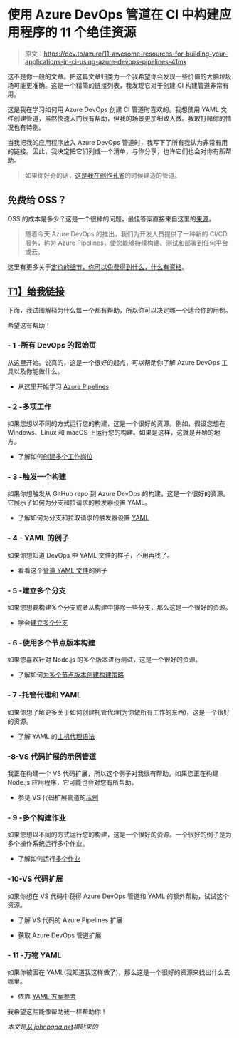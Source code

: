 # 使用 Azure DevOps 管道在 CI 中构建应用程序的 11 个绝佳资源

> 原文：<https://dev.to/azure/11-awesome-resources-for-building-your-applications-in-ci-using-azure-devops-pipelines-41mk>

这不是你一般的文章。把这篇文章归类为一个我希望你会发现一些价值的大脑垃圾场可能更准确。这是一个精简的链接列表，我发现它对于创建 CI 构建管道非常有用。

这是我在学习如何用 Azure DevOps 创建 CI 管道时喜欢的。我想使用 YAML 文件创建管道，虽然快速入门很有帮助，但我的场景更加细致入微。我敢打赌你的情况也有特例。

当我把我的应用程序放入 Azure DevOps 管道时，我写下了所有我认为非常有用的链接。因此，我决定把它们列成一个清单，与你分享，也许它们也会对你有所帮助。

> 如果你好奇的话，[这是我在创作](https://johnpapa.visualstudio.com/vscode-peacock/_build/results?buildId=186)[孔雀](https://marketplace.visualstudio.com/items?itemName=johnpapa.vscode-peacock&wt.mc_id=devto-blog-jopapa)的时候建造的管道。

## 免费给 OSS？

OSS 的成本是多少？这是一个很棒的问题，最佳答案直接来自这里的[来源](https://azure.microsoft.com/en-us/blog/announcing-azure-pipelines-with-unlimited-ci-cd-minutes-for-open-source/?wt.mc_id=devto-blog-jopapa)。

> 随着今天 Azure DevOps 的推出，我们为开发人员提供了一种新的 CI/CD 服务，称为 Azure Pipelines，使您能够持续构建、测试和部署到任何平台或云。

这里有更多关于[定价的细节，你可以免费得到什么，什么有资格](https://azure.microsoft.com/en-us/pricing/details/devops/azure-devops-services/?WT.mc_id=devto-blog-jopapa)。

## [T1】给我链接](#gimme-the-links)

下面，我试图解释为什么每一个都有帮助，所以你可以决定哪一个适合你的用例。

希望这有帮助！

### - 1 -所有 DevOps 的起始页

从这里开始。说真的，这是一个很好的起点，可以帮助你了解 Azure DevOps 工具以及你能做什么。

*   从这里开始学习 [Azure Pipelines](https://docs.microsoft.com/en-us/azure/devops/pipelines/?view=azure-devops&wt.mc_id=devto-blog-jopapa)

### - 2 -多项工作

如果您想以不同的方式运行您的构建，这是一个很好的资源。例如，假设您想在 Windows、Linux 和 macOS 上运行您的构建。如果是这样，这就是开始的地方。

*   了解如何[创建多个工作岗位](https://docs.microsoft.com/en-us/azure/devops/pipelines/process/multiple-phases?view=azure-devops&tabs=yaml&wt.mc_id=devto-blog-jopapa)

### - 3 -触发一个构建

如果你想触发从 GitHub repo 到 Azure DevOps 的构建，这是一个很好的资源。它展示了如何为分支和拉请求的触发器设置 YAML。

*   了解如何为分支和拉取请求的触发器设置 [YAML](https://docs.microsoft.com/en-us/azure/devops/pipelines/build/triggers?view=azure-devops&tabs=yaml&wt.mc_id=devto-blog-jopapa)

### - 4 - YAML 的例子

如果你想知道 DevOps 中 YAML 文件的样子，不用再找了。

*   看看这个[管道 YAML 文件](https://github.com/MicrosoftDocs/pipelines-javascript/blob/master/azure-pipelines.yml?wt.mc_id=devto-blog-jopapa)的例子

### - 5 -建立多个分支

如果您想要构建多个分支或者从构建中排除一些分支，那么这是一个很好的资源。

*   学会[建立多个分支](https://docs.microsoft.com/en-us/azure/devops/pipelines/build/ci-build-git?view=azure-devops&tabs=yaml&wt.mc_id=devto-blog-jopapa)

### - 6 -使用多个节点版本构建

如果您喜欢针对 Node.js 的多个版本进行测试，这是一个很好的资源。

*   了解如何[为多个节点版本创建构建策略](https://docs.microsoft.com/en-us/azure/devops/pipelines/languages/javascript?view=azure-devops&wt.mc_id=devto-blog-jopapa&tabs=yaml#use-multiple-node-versions)

### - 7 -托管代理和 YAML

如果你想了解更多关于如何创建托管代理(为你做所有工作的东西)，这是一个很好的资源。

*   了解 YAML 的[主机代理语法](https://docs.microsoft.com/en-us/azure/devops/pipelines/agents/hosted?view=azure-devops&wt.mc_id=devto-blog-jopapa&tabs=yaml#use-a-microsoft-hosted-agent)

### -8-VS 代码扩展的示例管道

我正在构建一个 VS 代码扩展，所以这个例子对我很有帮助。如果您正在构建 Node.js 应用程序，它可能也会对您有所帮助。

*   参见 VS 代码扩展管道的[示例](https://code.visualstudio.com/api/working-with-extensions/continuous-integration#azure-pipelines?&wt.mc_id=devto-blog-jopapa)

### - 9 -多个构建作业

如果您想以不同的方式运行您的构建，这是一个很好的资源。一个很好的例子是为多个操作系统运行多个作业。

*   了解如何运行[多个作业](https://docs.microsoft.com/en-us/azure/devops/pipelines/process/multiple-phases?view=azure-devops&tabs=yaml&wt.mc_id=devto-blog-jopapa)

### -10-VS 代码扩展

如果你想在 VS 代码中获得 Azure DevOps 管道和 YAML 的额外帮助，试试这个资源。

*   了解 VS 代码的 Azure Pipelines 扩展

*   获取 Azure DevOps 管道扩展

### - 11 -万物 YAML

如果你被困在 YAML(我知道我这样做了)，那么这是一个很好的资源来找出什么去哪里。

*   依靠 [YAML 方案参考](https://docs.microsoft.com/en-us/azure/devops/pipelines/yaml-schema?view=azure-devops&tabs=schema&viewFallbackFrom=vsts&wt.mc_id=devto-blog-jopapa)

我希望这些能像帮助我一样帮助你！

*本文是[从 johnpapa.net](https://johnpapa.net/11devopslinks/)横贴来的*